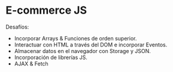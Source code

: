 # E-commerce JS

Desafíos:
- Incorporar Arrays & Funciones de orden superior.
- Interactuar con HTML a través del DOM e incorporar Eventos.
- Almacenar datos en el navegador con Storage y JSON.
- Incorporación de librerías JS.
- AJAX & Fetch
